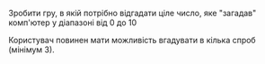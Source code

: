 Зробити гру, в якій потрібно відгадати ціле
число, яке "загадав" комп'ютер у діапазоні
від 0 до 10

Користувач повинен мати можливість вгадувати
в кілька спроб (мінімум 3).